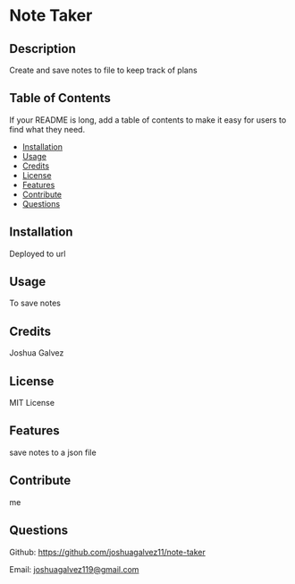 
# Note Taker

## Description
Create and save notes to file to keep track of plans

## Table of Contents
If your README is long, add a table of contents to make it easy for users to find what they need.
- [Installation](#installation)
- [Usage](#usage)
- [Credits](#credits)
- [License](#license)
- [Features](#features)
- [Contribute](#contribute)
- [Questions](#questions)

## Installation
Deployed to url

## Usage
To save notes   
    
## Credits
Joshua Galvez

## License
MIT License

## Features
save notes to a json file

## Contribute
me

## Questions
Github: https://github.com/joshuagalvez11/note-taker

Email: joshuagalvez119@gmail.com
